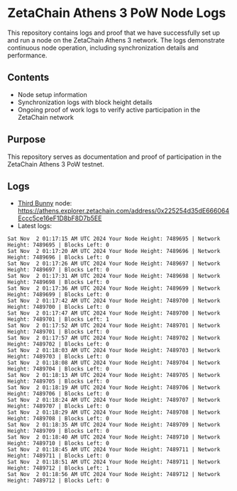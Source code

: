 # ZetaChain Athens 3 PoW Node Logs
This repository contains logs and proof that we have successfully set up and run a node on the ZetaChain Athens 3 network. The logs demonstrate continuous node operation, including synchronization details and performance.

## Contents
- Node setup information
- Synchronization logs with block height details
- Ongoing proof of work logs to verify active participation in the ZetaChain network

## Purpose
This repository serves as documentation and proof of participation in the ZetaChain Athens 3 PoW testnet.

## Logs

- [Third Bunny](https://thirdbunny.xyz/) node: https://athens.explorer.zetachain.com/address/0x225254d35dE666064Eccc5ce16eF1D8bF8D7b5EE
- Latest logs:
```
Sat Nov  2 01:17:15 AM UTC 2024 Your Node Height: 7489695 | Network Height: 7489695 | Blocks Left: 0
Sat Nov  2 01:17:20 AM UTC 2024 Your Node Height: 7489696 | Network Height: 7489696 | Blocks Left: 0
Sat Nov  2 01:17:26 AM UTC 2024 Your Node Height: 7489697 | Network Height: 7489697 | Blocks Left: 0
Sat Nov  2 01:17:31 AM UTC 2024 Your Node Height: 7489698 | Network Height: 7489698 | Blocks Left: 0
Sat Nov  2 01:17:36 AM UTC 2024 Your Node Height: 7489699 | Network Height: 7489699 | Blocks Left: 0
Sat Nov  2 01:17:42 AM UTC 2024 Your Node Height: 7489700 | Network Height: 7489700 | Blocks Left: 0
Sat Nov  2 01:17:47 AM UTC 2024 Your Node Height: 7489700 | Network Height: 7489701 | Blocks Left: 1
Sat Nov  2 01:17:52 AM UTC 2024 Your Node Height: 7489701 | Network Height: 7489701 | Blocks Left: 0
Sat Nov  2 01:17:57 AM UTC 2024 Your Node Height: 7489702 | Network Height: 7489702 | Blocks Left: 0
Sat Nov  2 01:18:03 AM UTC 2024 Your Node Height: 7489703 | Network Height: 7489703 | Blocks Left: 0
Sat Nov  2 01:18:08 AM UTC 2024 Your Node Height: 7489704 | Network Height: 7489704 | Blocks Left: 0
Sat Nov  2 01:18:13 AM UTC 2024 Your Node Height: 7489705 | Network Height: 7489705 | Blocks Left: 0
Sat Nov  2 01:18:19 AM UTC 2024 Your Node Height: 7489706 | Network Height: 7489706 | Blocks Left: 0
Sat Nov  2 01:18:24 AM UTC 2024 Your Node Height: 7489707 | Network Height: 7489707 | Blocks Left: 0
Sat Nov  2 01:18:29 AM UTC 2024 Your Node Height: 7489708 | Network Height: 7489708 | Blocks Left: 0
Sat Nov  2 01:18:35 AM UTC 2024 Your Node Height: 7489709 | Network Height: 7489709 | Blocks Left: 0
Sat Nov  2 01:18:40 AM UTC 2024 Your Node Height: 7489710 | Network Height: 7489710 | Blocks Left: 0
Sat Nov  2 01:18:45 AM UTC 2024 Your Node Height: 7489711 | Network Height: 7489711 | Blocks Left: 0
Sat Nov  2 01:18:51 AM UTC 2024 Your Node Height: 7489711 | Network Height: 7489712 | Blocks Left: 1
Sat Nov  2 01:18:56 AM UTC 2024 Your Node Height: 7489712 | Network Height: 7489712 | Blocks Left: 0
```
